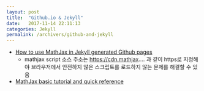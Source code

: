 ```yaml
---
layout: post
title:  "Github.io & Jekyll"
date:   2017-11-14 22:11:13
categories: Jekyll
permalink: /archivers/github-and-jekyll
---
```


* [How to use MathJax in Jekyll generated Github pages](https://haixing-hu.github.io/programming/2013/09/20/how-to-use-mathjax-in-jekyll-generated-github-pages/)
  - mathjax script 소스 주소는 https://cdn.mathjax.... 과 같이 https로 지정해야 브라우저에서 안전하지 않은 스크립트를 로드하지 않는 문제를 해결할 수 있음
* [MathJax basic tutorial and quick reference](https://math.meta.stackexchange.com/questions/5020/mathjax-basic-tutorial-and-quick-reference)
